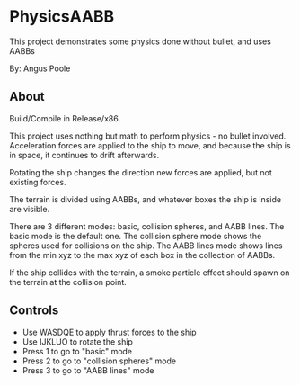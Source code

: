 # PhysicsAABB
This project demonstrates some physics done without bullet, and uses AABBs

By: Angus Poole

## About
Build/Compile in Release/x86.

This project uses nothing but math to perform physics - no bullet involved. Acceleration forces are applied to the ship to move, and because the ship is in space, it continues to drift afterwards.

Rotating the ship changes the direction new forces are applied, but not existing forces.

The terrain is divided using AABBs, and whatever boxes the ship is inside are visible.

There are 3 different modes: basic, collision spheres, and AABB lines. The basic mode is the default one. The collision sphere mode shows the spheres used for collisions on the ship. The AABB lines mode shows lines from the min xyz to the max xyz of each box in the collection of AABBs.

If the ship collides with the terrain, a smoke particle effect should spawn on the terrain at the collision point.


## Controls
* Use WASDQE to apply thrust forces to the ship
* Use IJKLUO to rotate the ship
* Press 1 to go to "basic" mode
* Press 2 to go to "collision spheres" mode
* Press 3 to go to "AABB lines" mode